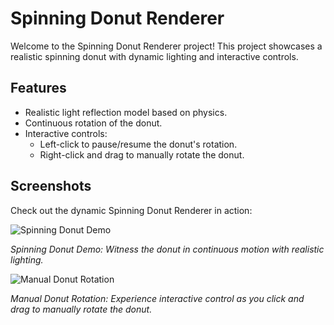 # Spinning Donut Renderer

Welcome to the Spinning Donut Renderer project! This project showcases a realistic spinning donut with dynamic lighting and interactive controls.

## Features

- Realistic light reflection model based on physics.
- Continuous rotation of the donut.
- Interactive controls:
  - Left-click to pause/resume the donut's rotation.
  - Right-click and drag to manually rotate the donut.

## Screenshots

Check out the dynamic Spinning Donut Renderer in action:

![Spinning Donut Demo](screenshots/FreeSpin.gif)

*Spinning Donut Demo: Witness the donut in continuous motion with realistic lighting.*

![Manual Donut Rotation](screenshots/ManualRotation2.gif)

*Manual Donut Rotation: Experience interactive control as you click and drag to manually rotate the donut.*